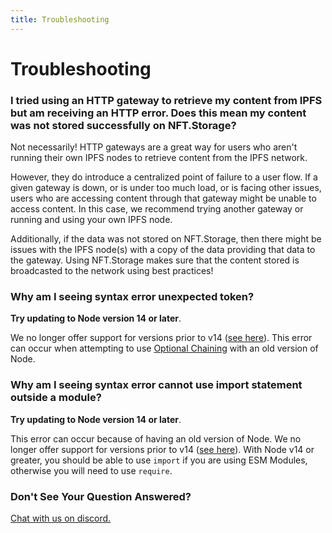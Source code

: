 ```yaml
---
title: Troubleshooting
---
```




# Troubleshooting


### I tried using an HTTP gateway to retrieve my content from IPFS but am receiving an HTTP error. Does this mean my content was not stored successfully on NFT.Storage?

Not necessarily! HTTP gateways are a great way for users who aren't running their own IPFS nodes to retrieve content from the IPFS network. 

However, they do introduce a centralized point of failure to a user flow. If a given gateway is down, or is under too much load, or is facing other issues, users who are accessing content through that gateway might be unable to access content. In this case, we recommend trying another gateway or running and using your own IPFS node.

Additionally, if the data was not stored on NFT.Storage, then there might be issues with the IPFS node(s) with a copy of the data providing that data to the gateway. Using NFT.Storage makes sure that the content stored is broadcasted to the network using best practices!

### Why am I seeing syntax error unexpected token?

**Try updating to Node version 14 or later**. 

We no longer offer support for versions prior to v14 ([see here](https://nft.storage/faq/#why-don't-you-support-versions-of-node-prior-to-v14)). This error can occur when attempting to use [Optional Chaining](https://developer.mozilla.org/en-US/docs/Web/JavaScript/Reference/Operators/Optional_chaining#browser_compatibility) with an old version of Node.

### Why am I seeing syntax error cannot use import statement outside a module?

**Try updating to Node version 14 or later**. 

This error can occur because of having an old version of Node. We no longer offer support for versions prior to v14 ([see here](https://nft.storage/faq/#why-don't-you-support-versions-of-node-prior-to-v14)). With Node v14 or greater, you should be able to use `import` if you are using ESM Modules, otherwise you will need to use `require`.

### Don't See Your Question Answered?

[Chat with us on discord.](https://discord.com/channels/806902334369824788/831502708082081822)